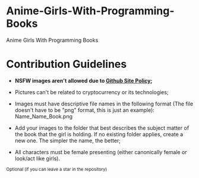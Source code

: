 # Anime-Girls-With-Programming-Books
Anime Girls With Programming Books

# Contribution Guidelines

* __NSFW images aren't allowed due to [Github Site Policy](https://docs.github.com/en/site-policy);__

* Pictures can't be related to cryptocurrency or its technologies;
* Images must have descriptive file names in the following format (The file doesn't have to be "png" format, this is just an example):
    Name_Name_Book.png

* Add your images to the folder that best describes the subject matter of the book that the girl is holding. If no existing folder applies, create a new one. The simpler the name, the better;

* All characters must be female presenting (either canonically female or look/act like girls).



<sub>Optional (if you can leave a star in the repository)

